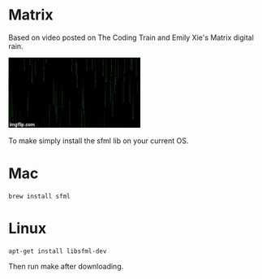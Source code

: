 # Matrix
Based on video posted on The Coding Train and Emily Xie's Matrix digital rain.

![alt tag](matrix.gif)

To make simply install the sfml lib on your current OS.
# Mac
```
brew install sfml
```

# Linux
```
apt-get install libsfml-dev
```

Then run make after downloading.